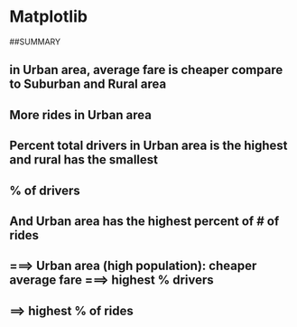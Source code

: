 # Matplotlib

##SUMMARY
## in Urban area, average fare is cheaper compare to Suburban and Rural area
## More rides in Urban area

##  Percent total drivers in Urban area is the highest and rural has the smallest 
##  % of drivers

## And Urban area has the highest percent of # of rides

## ===> Urban area (high population): cheaper average fare ===> highest % drivers
## ==> highest % of rides

